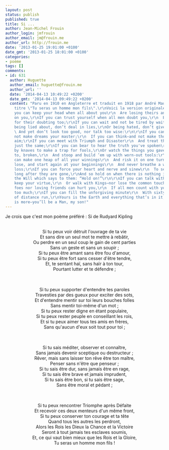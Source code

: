 ```yaml
---
layout: post
status: publish
published: true
title: Si ...
author: Jean-Michel Frouin
author_login: jmfrouin
author_email: jm@frouin.me
author_url: http://frouin.me
date: '2013-01-25 19:01:00 +0100'
date_gmt: '2013-01-25 18:01:00 +0100'
categories:
- poème
tags: []
comments:
- id: 631
  author: Huguette
  author_email: huguette@frouin.me
  author_url: ''
  date: '2014-04-13 10:49:22 +0200'
  date_gmt: '2014-04-13 09:49:22 +0200'
  content: "Paru en 1910 en Angleterre et traduit en 1918 par André Maurois sous le
    titre \"Tu seras un homme mon fils\".\r\nVoici la version originale:\r\nIF\r\nIf
    you can keep your head when all about you\r\n  Are losing theirs and blaming it
    on you,\r\nIf you can trust yourself when all men doubt you,\r\n  But make allowance
    for their doubting too;\r\nIf you can wait and not be tired by waiting,\r\n  Or
    being lied about, don’t deal in lies,\r\nOr being hated, don’t give way to hating,\r\n
    \ And yet don’t look too good, nor talk too wise:\r\n\r\nIf you can dream—and
    not make dreams your master;\r\n  If you can think—and not make thoughts your
    aim;\r\nIf you can meet with Triumph and Disaster\r\n  And treat those two impostors
    just the same;\r\nIf you can bear to hear the truth you've spoken\r\n  Twisted
    by knaves to make a trap for fools,\r\nOr watch the things you gave your life
    to, broken,\r\n  And stoop and build ’em up with worn-out tools:\r\n\r\nIf you
    can make one heap of all your winnings\r\n  And risk it on one turn of pitch-and-toss,\r\nAnd
    lose, and start again at your beginnings\r\n  And never breathe a word about your
    loss;\r\nIf you can force your heart and nerve and sinew\r\n  To serve your turn
    long after they are gone,\r\nAnd so hold on when there is nothing in you\r\n  Except
    the Will which says to them: “Hold on!”\r\n\r\nIf you can talk with crowds and
    keep your virtue,\r\n  Or walk with Kings—nor lose the common touch,\r\nIf neither
    foes nor loving friends can hurt you,\r\n  If all men count with you, but none
    too much;\r\nIf you can fill the unforgiving minute\r\n  With sixty seconds’ worth
    of distance run,\r\nYours is the Earth and everything that’s in it,\r\n  And—which
    is more—you’ll be a Man, my son!"
---
```

<p>Je crois que c'est mon poème préféré : Si de Rudyard Kipling</p>
<!--more-->
<p>
<center><br />
Si tu peux voir détruit l'ouvrage de ta vie<br />
Et sans dire un seul mot te mettre à rebâtir,<br />
Ou perdre en un seul coup le gain de cent parties<br />
Sans un geste et sans un soupir ;<br />
Si tu peux être amant sans être fou d'amour,<br />
Si tu peux être fort sans cesser d'être tendre,<br />
Et, te sentant haï, sans haïr à ton tour,<br />
Pourtant lutter et te défendre ;<br />
</center><br />
</p>
<p>
<center><br />
Si tu peux supporter d'entendre tes paroles<br />
Travesties par des gueux pour exciter des sots,<br />
Et d'entendre mentir sur toi leurs bouches folles<br />
Sans mentir toi-même d'un mot ;<br />
Si tu peux rester digne en étant populaire,<br />
Si tu peux rester peuple en conseillant les rois,<br />
Et si tu peux aimer tous tes amis en frères,<br />
Sans qu'aucun d'eux soit tout pour toi ;<br />
</center><br />
</p>
<p>
<center><br />
Si tu sais méditer, observer et connaître,<br />
Sans jamais devenir sceptique ou destructeur ;<br />
Rêver, mais sans laisser ton rêve être ton maître,<br />
Penser sans n'être que penseur ;<br />
Si tu sais être dur, sans jamais être en rage,<br />
Si tu sais être brave et jamais imprudent,<br />
Si tu sais être bon, si tu sais être sage,<br />
Sans être moral et pédant ;<br />
</center><br />
</p>
<p>
<center><br />
Si tu peux rencontrer Triomphe après Défaite<br />
Et recevoir ces deux menteurs d'un même front,<br />
Si tu peux conserver ton courage et ta tête<br />
Quand tous les autres les perdront,<br />
Alors les Rois les Dieux la Chance et la Victoire<br />
Seront à tout jamais tes esclaves soumis,<br />
Et, ce qui vaut bien mieux que les Rois et la Gloire,<br />
Tu seras un homme mon fils !<br />
</center><br />
</p>

